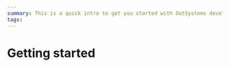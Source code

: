 ```yaml
---
summary: This is a quick intro to get you started with OutSystems development.  
tags: 
---
```


# Getting started

